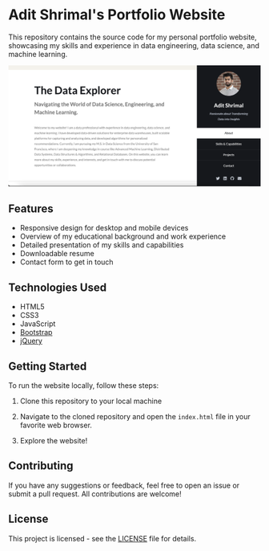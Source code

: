 # Adit Shrimal's Portfolio Website

This repository contains the source code for my personal portfolio website, showcasing my skills and experience in data engineering, data science, and machine learning.

![Portfolio Screenshot](./screenshot.png)

## Features

- Responsive design for desktop and mobile devices
- Overview of my educational background and work experience
- Detailed presentation of my skills and capabilities
- Downloadable resume
- Contact form to get in touch

## Technologies Used

- HTML5
- CSS3
- JavaScript
- [Bootstrap](https://getbootstrap.com/)
- [jQuery](https://jquery.com/)

## Getting Started

To run the website locally, follow these steps:

1. Clone this repository to your local machine

2. Navigate to the cloned repository and open the `index.html` file in your favorite web browser.

3. Explore the website!

## Contributing

If you have any suggestions or feedback, feel free to open an issue or submit a pull request. All contributions are welcome!

## License

This project is licensed - see the [LICENSE](https://html5up.net/license) file for details.
